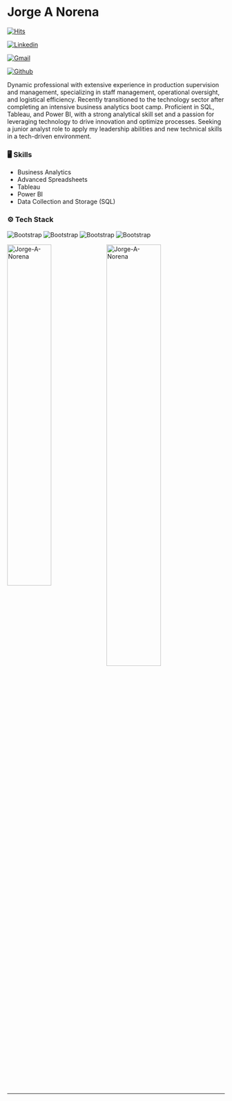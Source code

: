 # Jorge A Norena

[![Hits](https://hits.seeyoufarm.com/api/count/incr/badge.svg?url=https%3A%2F%2Fgithub.com%2FJorge-A-Norena%2FJorge-A-Norena&count_bg=%2379C83D&title_bg=%23555555&icon=&icon_color=%23E7E7E7&title=Profile+Views&edge_flat=false)](https://hits.seeyoufarm.com)

[![Linkedin](https://img.shields.io/badge/-LinkedIn-blue?style=flat&logo=Linkedin&logoColor=white)](https://www.linkedin.com/in/jorge-a-norena/)

[![Gmail](https://img.shields.io/badge/-Gmail-c14438?style=flat&logo=Gmail&logoColor=white)](mailto:jorgenorena1980@gmail.com)

[![Github](https://img.shields.io/github/followers/Jorge-A-Norena?label=Follow&style=social)](https://github.com/Jorge-A-Norena)

Dynamic professional with extensive experience in production supervision and management, specializing in staff management, operational oversight, and logistical efficiency. Recently transitioned to the technology sector after completing an intensive business analytics boot camp. Proficient in SQL, Tableau, and Power BI, with a strong analytical skill set and a passion for leveraging technology to drive innovation and optimize processes. Seeking a junior analyst role to apply my leadership abilities and new technical skills in a tech-driven environment.


### 🖥 Skills

- Business Analytics
- Advanced Spreadsheets 
- Tableau 
- Power BI 
- Data Collection and Storage (SQL)
### ⚙️ Tech Stack

![Bootstrap](https://img.shields.io/badge/-Excel-05122A?style=flat-square&logo=Excel&color=353535) ![Bootstrap](https://img.shields.io/badge/-PostgreSQL-05122A?style=flat-square&logo=PostgreSQL&color=353535) ![Bootstrap](https://img.shields.io/badge/-Power%20BI%20-05122A?style=flat-square&logo=Power-BI&color=353535) ![Bootstrap](https://img.shields.io/badge/-Tableau-05122A?style=flat-square&logo=Tableau&color=353535)

<div>
  <img width="45%" align="left" src="https://github-readme-stats.vercel.app/api/top-langs?username=Jorge-A-Norena&show_icons=true&locale=en&layout=compact" alt="Jorge-A-Norena" />
  <img width="50%"  src="https://github-readme-streak-stats.herokuapp.com/?user=Jorge-A-Norena&" alt="Jorge-A-Norena" />
</div>


---
